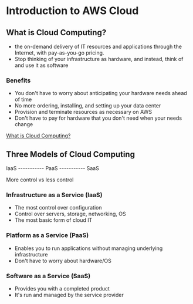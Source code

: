 # Introduction to AWS Cloud

## What is Cloud Computing?
* the on-demand delivery of IT resources and applications through the Internet, with pay-as-you-go pricing. 
* Stop thinking of your infrastructure as hardware, and instead, think of and use it as software

### Benefits
* You don't have to worry about anticipating your hardware needs ahead of time
* No more ordering, installing, and setting up your data center
* Provision and terminate resources as necessary on AWS
* Don't have to pay for hardware that you don't need when your needs change

[What is Cloud Computing?](https://aws.amazon.com/what-is-cloud-computing/)

## Three Models of Cloud Computing

IaaS ----------- PaaS ----------- SaaS

More control      vs           less control

### Infrastructure as a Service (IaaS)
* The most control over configuration
* Control over servers, storage, networking, OS
* The most basic form of cloud IT

### Platform as a Service (PaaS)
* Enables you to run applications without managing underlying infrastructure
* Don't have to worry about hardware/OS

### Software as a Service (SaaS)
* Provides you with a completed product 
* It's run and managed by the service provider





     
     
     
     
    
    






